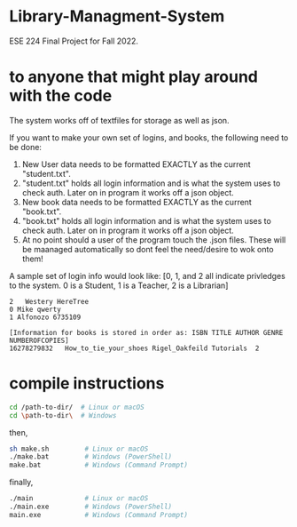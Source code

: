 # Library-Managment-System
ESE 224 Final Project for Fall 2022.  

# to anyone that might play around with the code
The system works off of textfiles for storage as well as json.

If you want to make your own set of logins, and books, the following need to be done:  
1. New User data needs to be formatted EXACTLY as the current "student.txt".
2. "student.txt" holds all login information and is what the system uses to check auth. Later on in program it works off a json object. 
3. New book data needs to be formatted EXACTLY as the current "book.txt".
4. "book.txt" holds all login information and is what the system uses to check auth. Later on in program it works off a json object. 
5. At no point should a user of the program touch the .json files. These will be maanaged automatically so dont feel the need/desire to wok onto them!


A sample set of login info would look like:
[0, 1, and 2 all indicate privledges to the system. 0 is a Student, 1 is a Teacher, 2 is a Librarian]
```
2	Westery	HereTree	
0 Mike qwerty
1 Alfonozo 6735109
```

```
[Information for books is stored in order as: ISBN TITLE AUTHOR GENRE NUMBEROFCOPIES]
16278279832   How_to_tie_your_shoes Rigel_Oakfeild Tutorials  2
```
 
# compile instructions
```zsh
cd /path-to-dir/  # Linux or macOS
cd \path-to-dir\  # Windows
```
then,
```zsh
sh make.sh         # Linux or macOS
./make.bat         # Windows (PowerShell)
make.bat           # Windows (Command Prompt)
```
finally,
```zsh
./main             # Linux or macOS
./main.exe         # Windows (PowerShell)
main.exe           # Windows (Command Prompt)
```
